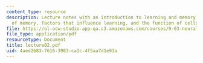 ```yaml
---
content_type: resource
description: Lecture notes with an introduction to learning and memory, a definition
  of memory, factors that influence learning, and the function of cells and synapses.
file: https://ol-ocw-studio-app-qa.s3.amazonaws.com/courses/9-03-neural-basis-of-learning-and-memory-fall-2007/4aed268376163983ca1c4f5aa7d1e93a_lecture02.pdf
file_type: application/pdf
resourcetype: Document
title: lecture02.pdf
uid: 4aed2683-7616-3983-ca1c-4f5aa7d1e93a
---
```

